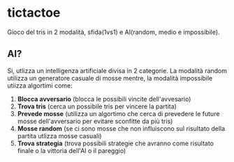 # tictactoe
Gioco del tris in 2 modalità, sfida(1vs1) e AI(random, medio e impossibile).

## AI?
Si, utlizza un intelligenza artificiale divisa in 2 categorie. La modalità random utilizza un generatore casuale di mosse mentre, la modalità impossibile utiizza algortimi come: 
1. **Blocca avversario** (blocca le possibili vincite dell'avvesario)
2. **Trova tris** (cerca un possibile tris per vincere la partita)
3. **Prevede mosse** (utilizza un algortimo che cerca di prevedere le future mosse dell'avversario per evitare sconfitte da più tris)
4. **Mosse random** (se ci sono mosse che non influiscono sul risultato della partita utlizza mosse casuali)
5. **Trova strategia** (trova possibili strategie che avranno come risultato finale o la vittoria dell'AI o il pareggio)